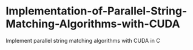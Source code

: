 # Implementation-of-Parallel-String-Matching-Algorithms-with-CUDA
Implement parallel string matching algorithms with CUDA in C
